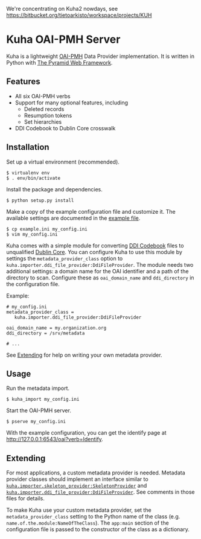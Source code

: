 
We're concentrating on Kuha2 nowdays, see https://bitbucket.org/tietoarkisto/workspace/projects/KUH


Kuha OAI-PMH Server
===================

Kuha is a lightweight [OAI-PMH][] Data Provider implementation. It
is written in Python with [The Pyramid Web Framework][Pyramid].

Features
--------
 * All six OAI-PMH verbs
 * Support for many optional features, including
    * Deleted records
    * Resumption tokens
    * Set hierarchies
 * DDI Codebook to Dublin Core crosswalk

Installation
------------
Set up a virtual environment (recommended).

```
$ virtualenv env
$ . env/bin/activate
```

Install the package and dependencies.

```
$ python setup.py install
```

Make a copy of the example configuration file and customize it. The
available settings are documented in the [example file](example.ini).

```
$ cp example.ini my_config.ini
$ vim my_config.ini
```

Kuha comes with a simple module for converting [DDI Codebook][] files to
unqualified [Dublin Core][]. You can configure Kuha to use this
module by settings the `metadata_provider_class` option to
`kuha.importer.ddi_file_provider:DdiFileProvider`. The module needs two
additional settings: a domain name for the OAI identifier and a path of the
directory to scan. Configure these as `oai_domain_name` and
`ddi_directory` in the configuration file.

Example:

```
# my_config.ini
metadata_provider_class =
   kuha.importer.ddi_file_provider:DdiFileProvider

oai_domain_name = my.organization.org
ddi_directory = /srv/metadata

# ...
```

See [Extending](#extending) for help on writing your own metadata
provider.

Usage
-----
Run the metadata import.

```
$ kuha_import my_config.ini
```

Start the OAI-PMH server.

```
$ pserve my_config.ini
```

With the example configuration, you can get the identify page at
<http://127.0.0.1:6543/oai?verb=Identify>.

Extending
---------
For most applications, a custom metadata provider is needed.
Metadata provider classes should implement an interface similar to
[`kuha.importer.skeleton_provider:SkeletonProvider`](kuha/importer/skeleton_provider.py)
and
[`kuha.importer.ddi_file_provider:DdiFileProvider`](kuha/importer/ddi_file_provider.py).
See comments in those files for details.

To make Kuha use your custom metadata provider, set the
`metadata_provider_class` setting to the Python name of the class
(e.g. `name.of.the.module:NameOfTheClass`). The `app:main` section of
the configuration file is passed to the constructor of the class as
a dictionary.

[OAI-PMH]: http://www.openarchives.org/pmh/
           "Open Archives Initiative Protocol for Metadata Harvesting"

[Pyramid]: http://docs.pylonsproject.org/projects/pyramid/en/latest/index.html
           "The Pyramid Web Framework"

[DDI Codebook]: http://www.ddialliance.org/Specification/DDI-Codebook/
                "DDI Codebook"

[Dublin Core]: http://dublincore.org/documents/dces/
               "Dublin Core Metadata Element Set"
